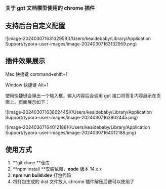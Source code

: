 ### 关于 gpt 文档模型使用的 chrome 插件

## 支持后台自定义配置

![image-20240307163132959](/Users/keaidebaby/Library/Application Support/typora-user-images/image-20240307163132959.png)

## 插件效果展示

Mac 快捷键 command+shift+1

Window 快捷键 Alt+1

使用快捷键会弹出一个输入框，输入内容后会调用 gpt 接口将答复内容展示在页面上。页面展示如下：

![image-20240307163802445](/Users/keaidebaby/Library/Application Support/typora-user-images/image-20240307163802445.png)

![image-20240307164012188](/Users/keaidebaby/Library/Application Support/typora-user-images/image-20240307164012188.png)

## 使用方式

1. **git clone **仓库
2. **npm install **安装依赖，**node** 版本 14.x.x
3. **npm run build:dev** 打包代码
4. 将打包生成的 dist 文件放入 chrome 插件解压后便可以使用了
